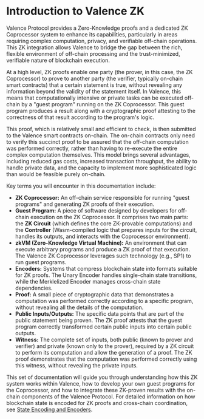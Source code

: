 # Introduction to Valence ZK

Valence Protocol provides a Zero-Knowledge proofs and a dedicated ZK Coprocessor system to enhance its capabilities, particularly in areas requiring complex computation, privacy, and verifiable off-chain operations. This ZK integration allows Valence to bridge the gap between the rich, flexible environment of off-chain processing and the trust-minimized, verifiable nature of blockchain execution.

At a high level, ZK proofs enable one party (the prover, in this case, the ZK Coprocessor) to prove to another party (the verifier, typically on-chain smart contracts) that a certain statement is true, without revealing any information beyond the validity of the statement itself. In Valence, this means that computationally intensive or private tasks can be executed off-chain by a "guest program" running on the ZK Coprocessor. This guest program produces a result along with a cryptographic proof attesting to the correctness of that result according to the program's logic.

This proof, which is relatively small and efficient to check, is then submitted to the Valence smart contracts on-chain. The on-chain contracts only need to verify this succinct proof to be assured that the off-chain computation was performed correctly, rather than having to re-execute the entire complex computation themselves. This model brings several advantages, including reduced gas costs, increased transaction throughput, the ability to handle private data, and the capacity to implement more sophisticated logic than would be feasible purely on-chain.

Key terms you will encounter in this documentation include:

- **ZK Coprocessor:** An off-chain service responsible for running "guest programs" and generating ZK proofs of their execution.
- **Guest Program:** A piece of software designed by developers for off-chain execution on the ZK Coprocessor. It comprises two main parts: the **ZK Circuit** (which defines the core ZK-provable computations) and the **Controller** (Wasm-compiled logic that prepares inputs for the circuit, handles its outputs, and interacts with the Coprocessor environment).
- **zkVM (Zero-Knowledge Virtual Machine):** An environment that can execute arbitrary programs and produce a ZK proof of that execution. The Valence ZK Coprocessor leverages such technology (e.g., SP1) to run guest programs.
- **Encoders:** Systems that compress blockchain state into formats suitable for ZK proofs. The Unary Encoder handles single-chain state transitions, while the Merklelized Encoder manages cross-chain state dependencies.
- **Proof:** A small piece of cryptographic data that demonstrates a computation was performed correctly according to a specific program, without revealing all the details of the computation.
- **Public Inputs/Outputs:** The specific data points that are part of the public statement being proven. The ZK proof attests that the guest program correctly transformed certain public inputs into certain public outputs.
- **Witness:** The complete set of inputs, both public (known to prover and verifier) and private (known only to the prover), required by a ZK circuit to perform its computation and allow the generation of a proof. The ZK proof demonstrates that the computation was performed correctly using this witness, without revealing the private inputs.

This set of documentation will guide you through understanding how this ZK system works within Valence, how to develop your own guest programs for the Coprocessor, and how to integrate these ZK-proven results with the on-chain components of the Valence Protocol. For detailed information on how blockchain state is encoded for ZK proofs and cross-chain coordination, see [State Encoding and Encoders](./07_state_encoding_and_encoders.md). 